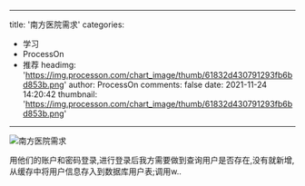 
---
title: '南方医院需求'
categories: 
 - 学习
 - ProcessOn
 - 推荐
headimg: 'https://img.processon.com/chart_image/thumb/61832d430791293fb6bd853b.png'
author: ProcessOn
comments: false
date: 2021-11-24 14:20:42
thumbnail: 'https://img.processon.com/chart_image/thumb/61832d430791293fb6bd853b.png'
---

<div>   
<img class="thumb" alt="南方医院需求" src="https://img.processon.com/chart_image/thumb/61832d430791293fb6bd853b.png" referrerpolicy="no-referrer">
<p>用他们的账户和密码登录,进行登录后我方需要做到查询用户是否存在,没有就新增,从缓存中将用户信息存入到数据库用户表;调用w..</p>  
</div>
            